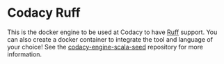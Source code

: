 # Codacy Ruff

This is the docker engine to be used at Codacy to have [Ruff](https://github.com/astral-sh/ruff) support.
You can also create a docker container to integrate the tool and language of your choice!
See the [codacy-engine-scala-seed](https://github.com/codacy/codacy-engine-scala-seed) repository for more information.